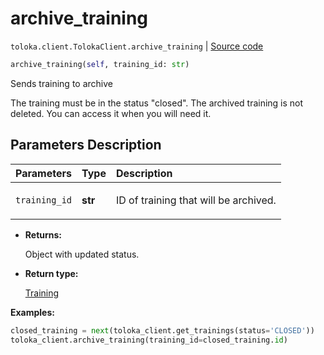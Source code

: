 # archive_training
`toloka.client.TolokaClient.archive_training` | [Source code](https://github.com/Toloka/toloka-kit/blob/v1.0.2/src/client/__init__.py#L1634)

```python
archive_training(self, training_id: str)
```

Sends training to archive


The training must be in the status "closed".
The archived training is not deleted. You can access it when you will need it.

## Parameters Description

| Parameters | Type | Description |
| :----------| :----| :-----------|
`training_id`|**str**|<p>ID of training that will be archived.</p>

* **Returns:**

  Object with updated status.

* **Return type:**

  [Training](toloka.client.training.Training.md)

**Examples:**


```python
closed_training = next(toloka_client.get_trainings(status='CLOSED'))
toloka_client.archive_training(training_id=closed_training.id)
```

